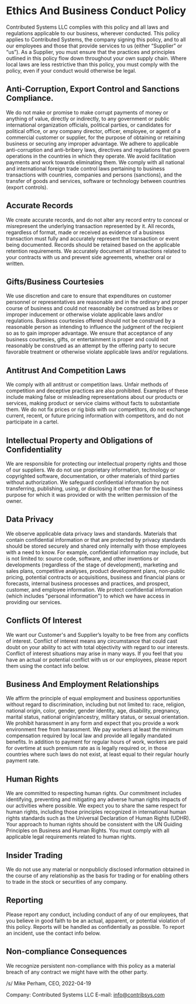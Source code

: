 # Ethics And Business Conduct Policy

Contributed Systems LLC complies with this policy and all laws and regulations applicable to our business, wherever conducted. This policy applies to Contributed Systems, the company signing this policy, and to all our employees and those that provide services to us (either “Supplier” or “us”). As a Supplier, you must ensure that the practices and principles outlined in this policy flow down throughout your own supply chain. Where local laws are less restrictive than this policy, you must comply with the policy, even if your conduct would otherwise be legal.

## Anti-Corruption, Export Control and Sanctions Compliance.

We do not make or promise to make corrupt payments of money or anything of value, directly or indirectly, to any government or public international organization officials, political parties, or candidates for political office, or any company director, officer, employee, or agent of a commercial customer or supplier, for the purpose of obtaining or retaining business or securing any improper advantage. We adhere to applicable anti-corruption and anti-bribery laws, directives and regulations that govern operations in the countries in which they operate. We avoid facilitation payments and work towards eliminating them. We comply with all national and international foreign trade control laws pertaining to business transactions with countries, companies and persons (sanctions), and the transfer of goods and services, software or technology between countries (export controls).

## Accurate Records

We create accurate records, and do not alter any record entry to conceal or misrepresent the underlying transaction represented by it. All records, regardless of format, made or received as evidence of a business transaction must fully and accurately represent the transaction or event being documented. Records should be retained based on the applicable retention requirements. We accurately document all transactions related to your contracts with us and prevent side agreements, whether oral or written.

## Gifts/Business Courtesies

We use discretion and care to ensure that expenditures on customer personnel or representatives are reasonable and in the ordinary and proper course of business and could not reasonably be construed as bribes or improper inducement or otherwise violate applicable laws and/or regulations. Business courtesies offered should not be construed by a reasonable person as intending to influence the judgment of the recipient so as to gain improper advantage. We ensure that acceptance of any business courtesies, gifts, or entertainment is proper and could not reasonably be construed as an attempt by the offering party to secure favorable treatment or otherwise violate applicable laws and/or regulations.

## Antitrust And Competition Laws

We comply with all antitrust or competition laws. Unfair methods of competition and deceptive practices are also prohibited. Examples of these include making false or misleading representations about our products or services, making product or service claims without facts to substantiate them. We do not fix prices or rig bids with our competitors, do not exchange current, recent, or future pricing information with competitors, and do not participate in a cartel.

## Intellectual Property and Obligations of Confidentiality

We are responsible for protecting our intellectual property rights and those of our suppliers. We do not use proprietary information, technology or copyrighted software, documentation, or other materials of third parties without authorization. We safeguard confidential information by not transferring, publishing, using, or disclosing it other than for the business purpose for which it was provided or with the written permission of the owner.

## Data Privacy

We observe applicable data privacy laws and standards. Materials that contain confidential information or that are protected by privacy standards should be stored securely and shared only internally with those employees with a need to know. For example, confidential information may include, but is not limited to: source code, software, and other inventions or developments (regardless of the stage of development), marketing and sales plans, competitive analyses, product development plans, non-public pricing, potential contracts or acquisitions, business and financial plans or forecasts, internal business processes and practices, and prospect, customer, and employee information. We protect confidential information (which includes "personal information") to which we have access in providing our services.

## Conflicts Of Interest

We want our Customer's and Supplier’s loyalty to be free from any conflicts of interest. Conflict of interest means any circumstance that could cast doubt on your ability to act with total objectivity with regard to our interests. Conflict of interest situations may arise in many ways. If you feel that you have an actual or potential conflict with us or our employees, please report them using the contact info below.

## Business And Employment Relationships

We affirm the principle of equal employment and business opportunities without regard to discrimination, including but not limited to: race, religion, national origin, color, gender, gender identity, age, disability, pregnancy, marital status, national origin/ancestry, military status, or sexual orientation. We prohibit harassment in any form and expect that you provide a work environment free from harassment. We pay workers at least the minimum compensation required by local law and provide all legally mandated benefits. In addition to payment for regular hours of work, workers are paid for overtime at such premium rate as is legally required or, in those countries where such laws do not exist, at least equal to their regular hourly payment rate.

## Human Rights

We are committed to respecting human rights. Our commitment includes identifying, preventing and mitigating any adverse human rights impacts of our activities where possible. We expect you to share the same respect for human rights, including those principles recognized in international human rights standards such as the Universal Declaration of Human Rights (UDHR). Your approach to human rights should be consistent with the UN Guiding Principles on Business and Human Rights. You must comply with all applicable legal requirements related to human rights.

## Insider Trading

We do not use any material or nonpublicly disclosed information obtained in the course of any relationship as the basis for trading or for enabling others to trade in the stock or securities of any company.

## Reporting

Please report any conduct, including conduct of any of our employees, that you believe in good faith to be an actual, apparent, or potential violation of this policy. Reports will be handled as confidentially as possible. To report an incident, use the contact info below.

## Non-compliance Consequences

We recognize persistent non-compliance with this policy as a material breach of any contract we might have with the other party.


/s/ Mike Perham, CEO, 2022-04-19

Company: Contributed Systems LLC
E-mail: info@contribsys.com